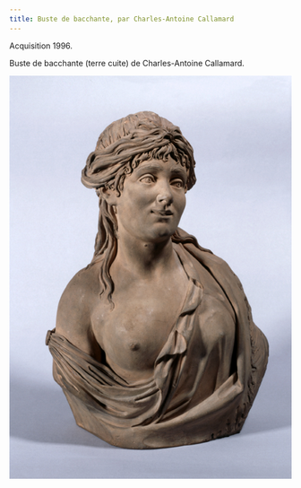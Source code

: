 ```yaml
---
title: Buste de bacchante, par Charles-Antoine Callamard
---
```


Acquisition 1996.

Buste de bacchante (terre cuite) de Charles-Antoine Callamard.

![Buste de bacchante, par Charles-Antoine Callamard](/fichiers/oeuvres/1997-callamard.jpg)
